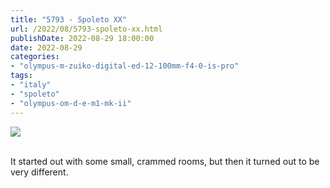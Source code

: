```yaml
---
title: "5793 - Spoleto XX"
url: /2022/08/5793-spoleto-xx.html
publishDate: 2022-08-29 18:00:00
date: 2022-08-29
categories:
- "olympus-m-zuiko-digital-ed-12-100mm-f4-0-is-pro"
tags:
- "italy"
- "spoleto"
- "olympus-om-d-e-m1-mk-ii"
---
```

<div class="container">
<div class="center"><a target="_blank" href="https://d25zfm9zpd7gm5.cloudfront.net/1200x1200/2019/20190906_151647_lr.jpg"><img class="webfeedsFeaturedVisual" src="https://d25zfm9zpd7gm5.cloudfront.net/0600x0600/2019/20190906_151647_lr.jpg" /></a></div>
</div>
<br />

It started out with some small, crammed rooms, but then it
turned out to be very different.
